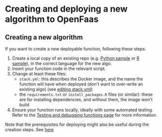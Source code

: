 # Creating and deploying a new algorithm to OpenFaas


## Creating a new algorithm

If you want to create a new deployable function, following these steps.

1. Create a local copy of an existing repo (e.g. [Python sample](https://github.com/disarm-platform/faas-template-python-fn) or [R sample](https://github.com/disarm-platform/faas-template-r-fn)), in the correct language for the new algo.
2. Insert your function code in the relevant script.
3. Change at least these files:
   * `stack.yml`: this describes the Docker image, and the name the function will have when deployed \(don't want to over-write an existing algo\) (see [editing stack.yml](/api-docs/creating-and-deploying-functions/editing-stack-yml.md))
   * the `requirements.txt` or `install_packages.R` files \(or similar\): these are for installing dependencies, and without them, the image won't build
4. Ensure your function runs locally, ideally with some automated testing. Refer to the [Testing and debugging functions page](/api-docs/testing-and-debugging-functions) for more information. 

Note that the prerequisites for deploying might also be useful during the creation steps. See [here](/api-docs/creating-and-deploying-functions/deploying.md)


